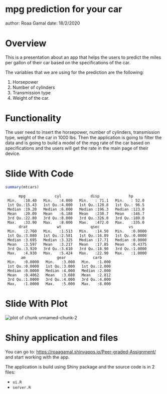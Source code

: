 mpg prediction for your car
========================================================
author: Roaa Gamal
date: 18/2/2020

Overview
========================================================

This is a presentation about an app that helps the users to predict the miles per gallon of their car based on the specifications of the car.

The variables that we are using for the prediction are the following:

1. Horsepower
2. Number of cylinders
3. Transmission type 
4. Weight of the car.


Functionality
========================================================

The user need to insert the horsepower, number of cylinders, transmission type, weight of the car in 1000 lbs. Then the application is going to filter the data and is going to build a model of the mpg rate of the car based on specifications and the users will get the rate in the main page of their device.


Slide With Code
========================================================


```r
summary(mtcars)
```

```
      mpg             cyl             disp             hp       
 Min.   :10.40   Min.   :4.000   Min.   : 71.1   Min.   : 52.0  
 1st Qu.:15.43   1st Qu.:4.000   1st Qu.:120.8   1st Qu.: 96.5  
 Median :19.20   Median :6.000   Median :196.3   Median :123.0  
 Mean   :20.09   Mean   :6.188   Mean   :230.7   Mean   :146.7  
 3rd Qu.:22.80   3rd Qu.:8.000   3rd Qu.:326.0   3rd Qu.:180.0  
 Max.   :33.90   Max.   :8.000   Max.   :472.0   Max.   :335.0  
      drat             wt             qsec             vs        
 Min.   :2.760   Min.   :1.513   Min.   :14.50   Min.   :0.0000  
 1st Qu.:3.080   1st Qu.:2.581   1st Qu.:16.89   1st Qu.:0.0000  
 Median :3.695   Median :3.325   Median :17.71   Median :0.0000  
 Mean   :3.597   Mean   :3.217   Mean   :17.85   Mean   :0.4375  
 3rd Qu.:3.920   3rd Qu.:3.610   3rd Qu.:18.90   3rd Qu.:1.0000  
 Max.   :4.930   Max.   :5.424   Max.   :22.90   Max.   :1.0000  
       am              gear            carb      
 Min.   :0.0000   Min.   :3.000   Min.   :1.000  
 1st Qu.:0.0000   1st Qu.:3.000   1st Qu.:2.000  
 Median :0.0000   Median :4.000   Median :2.000  
 Mean   :0.4062   Mean   :3.688   Mean   :2.812  
 3rd Qu.:1.0000   3rd Qu.:4.000   3rd Qu.:4.000  
 Max.   :1.0000   Max.   :5.000   Max.   :8.000  
```

Slide With Plot
========================================================

![plot of chunk unnamed-chunk-2](Presentation-figure/unnamed-chunk-2-1.png)

Shiny application and files
========================================================

You can go to: https://roaagamal.shinyapps.io/Peer-graded-Assignment/
and start working with the app.

The application is build using Shiny package and the source code is in 2 files:
- `ui.R`
- `server.R`
